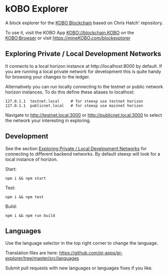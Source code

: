 # kOBO Explorer

A block explorer for the [KOBO Blockchain](https://mineKOBO.com) based on Chris Hatch' repository.

To use it, visit the KOBO App [KOBO://blockchain.KOBO](KOBO://blockchain.KOBO) on the [KOBO:Browser](https://developers.mineKOBO.com) or visit https://mineKOBO.com/blockexplorer


## Exploring Private / Local Development Networks<a name="private-networks"></a>

It connects to a local horizon instance at http://localhost:8000 by default. If you are running a local private network for development this is quite handy for browsing your changes to the ledger.

Alternatively you can run locally connecting to the testnet or public network horizon instances. To do this define these aliases to localhost:

```
127.0.1.1  testnet.local     # for steexp use testnet horizon
127.0.1.1  publicnet.local   # for steexp use mainnet horizon
```

Navigate to http://testnet.local:3000 or http://publicnet.local:3000 to select the network your interesting in exploring.

## Development

See the section [Exploring Private / Local Development Networks](#private-networks) for connecting to different backend networks. By default steexp will look for a local instance of horizon.

Start:

```
npm i && npm start
```

Test:

```
npm i && npm test
```

Build:

```
npm i && npm run build
```

## Languages

Use the language selector in the top right corner to change the language.

Translation files are here:
https://github.com/pi-apps/pi-explorer/tree/master/src/languages

Submit pull requests with new languages or languages fixes if you like.

